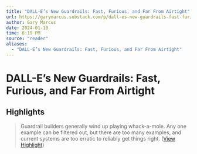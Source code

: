 ```yaml
---
title: "DALL-E’s New Guardrails: Fast, Furious, and Far From Airtight"
url: https://garymarcus.substack.com/p/dall-es-new-guardrails-fast-furious
author: Gary Marcus
date: 2024-01-10
time: 8:19 PM
source: "reader"
aliases:
  - "DALL-E’s New Guardrails: Fast, Furious, and Far From Airtight"
---
```

# DALL-E’s New Guardrails: Fast, Furious, and Far From Airtight

## Highlights
> Guardrail builders generally wind up playing whack-a-mole.
> Any one example can be filtered out, but there are too many examples, and current systems are too erratic to reliably get things right. ([View Highlight](https://read.readwise.io/read/01hks5er6azw0yxx653s6jef7e))